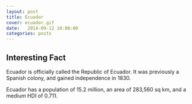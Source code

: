 ```yaml
---
layout: post
title: Ecuador
cover: ecuador.gif
date:   2014-09-12 10:00:00
categories: posts
---
```


## Interesting Fact

Ecuador is officially called the Republic of Ecuador. It was previously a Spanish colony, and gained independence in 1830. 

Ecuador has a population of 15.2 million, an area of 283,560 sq km, and a medium HDI of 0.711. 